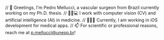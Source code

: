 // 👋 Greetings, I'm Pedro Mellucci, a vascular surgeon from Brazil currently working on my Ph.D. thesis.
// 👨‍⚕️💻 I work with computer vision (CV) and artificial intelligence (AI) in medicine.
// 👨‍💻📱 Currently, I am working in iOS development for medical apps.
// 📫 For scientific or professional reasons, reach me at p.mellucci@unesp.br!

<!---
pedrolmf/pedrolmf is a ✨ special ✨ repository because its `README.md` (this file) appears on your GitHub profile.
You can click the Preview link to take a look at your changes.
--->
